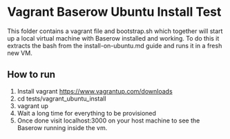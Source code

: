 # Vagrant Baserow Ubuntu Install Test

This folder contains a vagrant file and bootstrap.sh which together will start up a 
local virtual machine with Baserow installed and working. To do this it extracts the 
bash from the install-on-ubuntu.md guide and runs it in a fresh new VM.

## How to run

1. Install vagrant https://www.vagrantup.com/downloads
2. cd tests/vagrant_ubuntu_install
3. vagrant up
4. Wait a long time for everything to be provisioned
5. Once done visit localhost:3000 on your host machine to see the Baserow running inside 
   the vm.